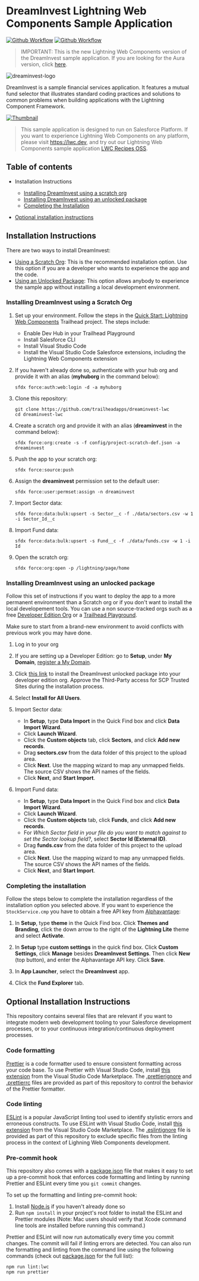 # DreamInvest Lightning Web Components Sample Application

[![Github Workflow](<https://github.com/trailheadapps/dreaminvest-lwc/workflows/Salesforce%20DX%20(scratch%20org)/badge.svg?branch=master>)](https://github.com/trailheadapps/dreaminvest-lwc/actions?query=workflow%3A%22Salesforce+DX+%28scratch+org%29%22) [![Github Workflow](<https://github.com/trailheadapps/dreaminvest-lwc/workflows/Salesforce%20DX%20(packaging)/badge.svg?branch=master>)](https://github.com/trailheadapps/dreaminvest-lwc/actions?query=workflow%3A%22Salesforce+DX+%28packaging%29%22)

> IMPORTANT: This is the new Lightning Web Components version of the DreamInvest sample application. If you are looking for the Aura version, click [here](https://github.com/trailheadapps/dreaminvest).

![dreaminvest-logo](dreaminvest-logo.png)

DreamInvest is a sample financial services application. It features a mutual fund selector that illustrates standard coding practices and solutions to common problems when building applications with the Lightning Component Framework.

[![Thumbnail](http://img.youtube.com/vi/0gIT8la-GRM/0.jpg)](https://www.youtube.com/watch?v=0gIT8la-GRM)

> This sample application is designed to run on Salesforce Platform. If you want to experience Lightning Web Components on any platform, please visit https://lwc.dev, and try out our Lightning Web Components sample application [LWC Recipes OSS](https://github.com/trailheadapps/lwc-recipes-oss).

## Table of contents

-   Installation Instructions

    -   [Installing DreamInvest using a scratch org](#installing-dreaminvest-using-a-scratch-org)
    -   [Installing DreamInvest using an unlocked package](#installing-dreaminvest-using-an-unlocked-package)
    -   [Completing the Installation](#completing-the-installation)

-   [Optional installation instructions](#optional-installation-instructions)

## Installation Instructions

There are two ways to install DreamInvest:

-   [Using a Scratch Org](#installing-dreaminvest-using-a-scratch-org): This is the recommended installation option. Use this option if you are a developer who wants to experience the app and the code.
-   [Using an Unlocked Package](#installing-dreaminvest-using-an-unlocked-package): This option allows anybody to experience the sample app without installing a local development environment.

### Installing DreamInvest using a Scratch Org

1.  Set up your environment. Follow the steps in the [Quick Start: Lightning Web Components](https://trailhead.salesforce.com/content/learn/projects/quick-start-lightning-web-components/) Trailhead project. The steps include:

    -   Enable Dev Hub in your Trailhead Playground
    -   Install Salesforce CLI
    -   Install Visual Studio Code
    -   Install the Visual Studio Code Salesforce extensions, including the Lightning Web Components extension

1.  If you haven't already done so, authenticate with your hub org and provide it with an alias (**myhuborg** in the command below):

    ```
    sfdx force:auth:web:login -d -a myhuborg
    ```

1.  Clone this repository:

    ```
    git clone https://github.com/trailheadapps/dreaminvest-lwc
    cd dreaminvest-lwc
    ```

1.  Create a scratch org and provide it with an alias (**dreaminvest** in the command below):

    ```
    sfdx force:org:create -s -f config/project-scratch-def.json -a dreaminvest
    ```

1.  Push the app to your scratch org:

    ```
    sfdx force:source:push
    ```

1.  Assign the **dreaminvest** permission set to the default user:

    ```
    sfdx force:user:permset:assign -n dreaminvest
    ```

1.  Import Sector data:

    ```
    sfdx force:data:bulk:upsert -s Sector__c -f ./data/sectors.csv -w 1 -i Sector_Id__c
    ```

1.  Import Fund data:

    ```
    sfdx force:data:bulk:upsert -s Fund__c -f ./data/funds.csv -w 1 -i Id
    ```

1.  Open the scratch org:

    ```
    sfdx force:org:open -p /lightning/page/home
    ```

### Installing DreamInvest using an unlocked package

Follow this set of instructions if you want to deploy the app to a more permanent environment than a Scratch org or if you don't want to install the local developement tools. You can use a non source-tracked orgs such as a free [Developer Edition Org](https://developer.salesforce.com/signup) or a [Trailhead Playground](https://trailhead.salesforce.com/).

Make sure to start from a brand-new environment to avoid conflicts with previous work you may have done.

1.  Log in to your org

1.  If you are setting up a Developer Edition: go to **Setup**, under **My Domain**, [register a My Domain](https://help.salesforce.com/articleView?id=domain_name_setup.htm&type=5).

1.  Click [this link](https://login.salesforce.com/packaging/installPackage.apexp?p0=04tB0000000AzjAIAS) to install the DreamInvest unlocked package into your developer edition org. Approve the Third-Party access for SCP Trusted Sites during the installation process.

1.  Select **Install for All Users**.

1.  Import Sector data:

    -   In **Setup**, type **Data Import** in the Quick Find box and click **Data Import Wizard**.
    -   Click **Launch Wizard**.
    -   Click the **Custom objects** tab, click **Sectors**, and click **Add new records**.
    -   Drag **sectors.csv** from the data folder of this project to the upload area.
    -   Click **Next**. Use the mapping wizard to map any unmapped fields. The source CSV shows the API names of the fields.
    -   Click **Next**, and **Start Import**.

1.  Import Fund data:

    -   In **Setup**, type **Data Import** in the Quick Find box and click **Data Import Wizard**.
    -   Click **Launch Wizard**.
    -   Click the **Custom objects** tab, click **Funds**, and click **Add new records**.
    -   For _Which Sector field in your file do you want to match against to set the Sector lookup field?_, select **Sector Id (External ID)**.
    -   Drag **funds.csv** from the data folder of this project to the upload area.
    -   Click **Next**. Use the mapping wizard to map any unmapped fields. The source CSV shows the API names of the fields.
    -   Click **Next**, and **Start Import**.

### Completing the installation

Follow the steps below to complete the installation regardless of the installation option you selected above. If you want to experience the `StockService.cmp` you have to obtain a free API key from [Alphavantage](https://www.alphavantage.co/support/#api-key):

1. In **Setup**, type **theme** in the Quick Find box. Click **Themes and Branding**, click the down arrow to the right of the **Lightning Lite** theme and select **Activate**.

1. In **Setup** type **custom settings** in the quick find box. Click **Custom Settings**, click **Manage** besides **DreamInvest Settings**. Then click **New** (top button), and enter the Alphavantage API key. Click **Save**.

1. In **App Launcher**, select the **DreamInvest** app.

1. Click the **Fund Explorer** tab.

## Optional Installation Instructions

This repository contains several files that are relevant if you want to integrate modern web development tooling to your Salesforce development processes, or to your continuous integration/continuous deployment processes.

### Code formatting

[Prettier](https://prettier.io/) is a code formatter used to ensure consistent formatting across your code base. To use Prettier with Visual Studio Code, install [this extension](https://marketplace.visualstudio.com/items?itemName=esbenp.prettier-vscode) from the Visual Studio Code Marketplace. The [.prettierignore](/.prettierignore) and [.prettierrc](/.prettierrc) files are provided as part of this repository to control the behavior of the Prettier formatter.

### Code linting

[ESLint](https://eslint.org/) is a popular JavaScript linting tool used to identify stylistic errors and erroneous constructs. To use ESLint with Visual Studio Code, install [this extension](https://marketplace.visualstudio.com/items?itemName=salesforce.salesforcedx-vscode-lwc) from the Visual Studio Code Marketplace. The [.eslintignore](/.eslintignore) file is provided as part of this repository to exclude specific files from the linting process in the context of Lighning Web Components development.

### Pre-commit hook

This repository also comes with a [package.json](/package.json) file that makes it easy to set up a pre-commit hook that enforces code formatting and linting by running Prettier and ESLint every time you `git commit` changes.

To set up the formatting and linting pre-commit hook:

1. Install [Node.js](https://nodejs.org) if you haven't already done so
1. Run `npm install` in your project's root folder to install the ESLint and Prettier modules (Note: Mac users should verify that Xcode command line tools are installed before running this command.)

Prettier and ESLint will now run automatically every time you commit changes. The commit will fail if linting errors are detected. You can also run the formatting and linting from the command line using the following commands (check out [package.json](/package.json) for the full list):

```
npm run lint:lwc
npm run prettier
```
